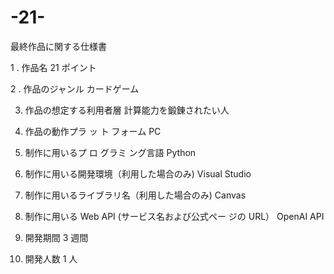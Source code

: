 # -21-

最終作品に関する仕様書

1 . 作品名
  21 ポイント


2 . 作品のジャンル 
  カードゲーム


3. 作品の想定する利用者層
   計算能力を鍛錬されたい人


5. 作品の動作プラ ッ ト フォーム
   PC


6. 制作に用いるプ ロ グラミ ング言語
   Python


7. 制作に用いる開発環境（利用した場合のみ)
   Visual Studio



8. 制作に用いるライブラリ名（利用した場合のみ)
 Canvas


9. 制作に用いる Web    API   (サービス名および公式ペー
ジの URL）
OpenAI API



10. 開発期間
3 週間



11.  開発人数
 1 人
